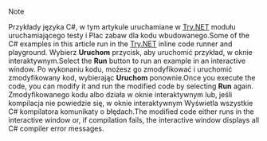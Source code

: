 
> [!NOTE]
> <span data-ttu-id="06fc0-101">Przykłady języka C#, w tym artykule uruchamiane w [Try.NET](https://try.dot.net) modułu uruchamiającego testy i Plac zabaw dla kodu wbudowanego.</span><span class="sxs-lookup"><span data-stu-id="06fc0-101">Some of the C# examples in this article run in the [Try.NET](https://try.dot.net) inline code runner and playground.</span></span> <span data-ttu-id="06fc0-102">Wybierz **Uruchom** przycisk, aby uruchomić przykład, w oknie interaktywnym.</span><span class="sxs-lookup"><span data-stu-id="06fc0-102">Select the **Run** button to run an example in an interactive window.</span></span> <span data-ttu-id="06fc0-103">Po wykonaniu kodu, możesz go zmodyfikować i uruchomić zmodyfikowany kod, wybierając **Uruchom** ponownie.</span><span class="sxs-lookup"><span data-stu-id="06fc0-103">Once you execute the code, you can modify it and run the modified code by selecting **Run** again.</span></span> <span data-ttu-id="06fc0-104">Zmodyfikowanego kodu albo działa w oknie interaktywnym lub, jeśli kompilacja nie powiedzie się, w oknie interaktywnym Wyświetla wszystkie C# kompilatora komunikaty o błędach.</span><span class="sxs-lookup"><span data-stu-id="06fc0-104">The modified code either runs in the interactive window or, if compilation fails, the interactive window displays all C# compiler error messages.</span></span>  
